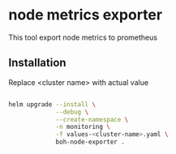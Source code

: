 # node metrics exporter

This tool export node metrics to prometheus

## Installation

Replace \<cluster name\> with actual value

```bash

helm upgrade --install \
             --debug \
             --create-namespace \
             -n monitoring \
             -f values-<cluster-name>.yaml \
             boh-node-exporter .
```
